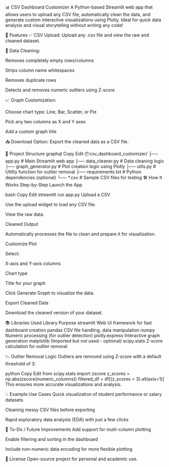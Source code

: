 📊 CSV Dashboard Customizer
A Python-based Streamlit web app that allows users to upload any CSV file, automatically clean the data, and generate custom interactive visualizations using Plotly. Ideal for quick data analysis and visual storytelling without writing any code!

🔧 Features
✅ CSV Upload: Upload any .csv file and view the raw and cleaned dataset.

🧹 Data Cleaning:

Removes completely empty rows/columns

Strips column name whitespaces

Removes duplicate rows

Detects and removes numeric outliers using Z-score

📈 Graph Customization:

Choose chart type: Line, Bar, Scatter, or Pie

Pick any two columns as X and Y axes

Add a custom graph title

📥 Download Option: Export the cleaned data as a CSV file.

📁 Project Structure
graphql
Copy
Edit
📦csv_dashboard_customizer/
├── app.py                 # Main Streamlit web app
├── data_cleaner.py        # Data cleaning logic
├── graph_generator.py     # Plot creation logic using Plotly
├── utils.py               # Utility function for outlier removal
├── requirements.txt       # Python dependencies (optional)
└── *.csv                  # Sample CSV files for testing
🛠️ How It Works
Step-by-Step
Launch the App

bash
Copy
Edit
streamlit run app.py
Upload a CSV

Use the upload widget to load any CSV file.

View the raw data.

Cleaned Output

Automatically processes the file to clean and prepare it for visualization.

Customize Plot

Select:

X-axis and Y-axis columns

Chart type

Title for your graph

Click Generate Graph to visualize the data.

Export Cleaned Data

Download the cleaned version of your dataset.

📚 Libraries Used
Library	Purpose
streamlit	Web UI framework for fast dashboard creation
pandas	CSV file handling, data manipulation
numpy	Numeric processing (for outlier detection)
plotly.express	Interactive graph generation
matplotlib	(Imported but not used - optional)
scipy.stats	Z-score calculation for outlier removal

📉 Outlier Removal Logic
Outliers are removed using Z-score with a default threshold of 3:

python
Copy
Edit
from scipy.stats import zscore
z_scores = np.abs(zscore(numeric_columns))
filtered_df = df[(z_scores < 3).all(axis=1)]
This ensures more accurate visualizations and analysis.

💡 Example Use Cases
Quick visualization of student performance or salary datasets

Cleaning messy CSV files before exporting

Rapid exploratory data analysis (EDA) with just a few clicks

📝 To-Do / Future Improvements
Add support for multi-column plotting

Enable filtering and sorting in the dashboard

Include non-numeric data encoding for more flexible plotting

📄 License
Open-source project for personal and academic use.
